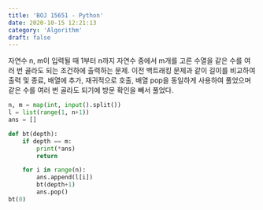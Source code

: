```yaml
---
title: 'BOJ 15651 - Python'
date: 2020-10-15 12:21:13
category: 'Algorithm'
draft: false
---
```

자연수 n, m이 입력될 때 1부터 n까지 자연수 중에서 m개를 고른 수열을 같은 수를 여러 번 골라도 되는 조건하에 출력하는 문제. 이전 백트래킹 문제과 같이 길이를 비교하여 출력 및 종료, 배열에 추가, 재귀적으로 호출, 배열 pop을 동일하게 사용하여 풀었으며 같은 수를 여러 번 골라도 되기에 방문 확인을 빼서 풀었다.
```python
n, m = map(int, input().split())
l = list(range(1, n+1))
ans = []

def bt(depth):
    if depth == m:
        print(*ans)
        return

    for i in range(n):
        ans.append(l[i])
        bt(depth+1)
        ans.pop()
bt(0)

```